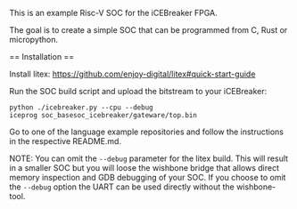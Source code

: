 This is an example Risc-V SOC for the iCEBreaker FPGA.

The goal is to create a simple SOC that can be programmed from C, Rust or micropython.

== Installation ==

Install litex: https://github.com/enjoy-digital/litex#quick-start-guide

Run the SOC build script and upload the bitstream to your iCEBreaker:
```
python ./icebreaker.py --cpu --debug
iceprog soc_basesoc_icebreaker/gateware/top.bin
```

Go to one of the language example repositories and follow the instructions in
the respective README.md.

NOTE: You can omit the `--debug` parameter for the litex build. This will result in a smaller SOC but you will loose the wishbone bridge that allows direct memory inspection and GDB debugging of your SOC. If you choose to omit the `--debug` option the UART can be used directly without the wishbone-tool.